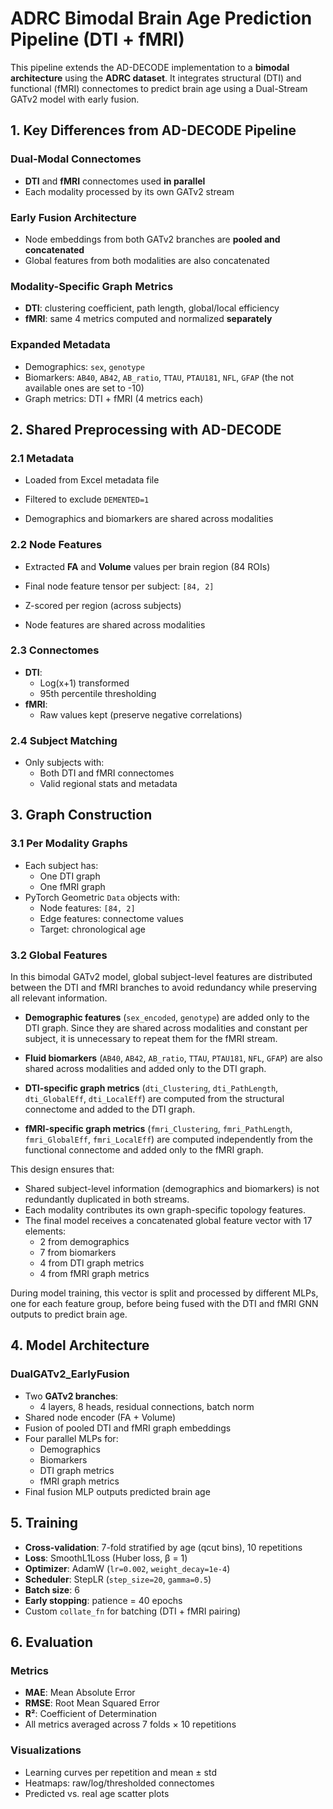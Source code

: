 # ADRC Bimodal Brain Age Prediction Pipeline (DTI + fMRI)

This pipeline extends the AD-DECODE implementation to a **bimodal architecture** using the **ADRC dataset**. It integrates structural (DTI) and functional (fMRI) connectomes to predict brain age using a Dual-Stream GATv2 model with early fusion.

## 1. Key Differences from AD-DECODE Pipeline

###  Dual-Modal Connectomes
- **DTI** and **fMRI** connectomes used **in parallel**
- Each modality processed by its own GATv2 stream

### Early Fusion Architecture
- Node embeddings from both GATv2 branches are **pooled and concatenated**
- Global features from both modalities are also concatenated

###  Modality-Specific Graph Metrics
- **DTI**: clustering coefficient, path length, global/local efficiency
- **fMRI**: same 4 metrics computed and normalized **separately**

###  Expanded Metadata
- Demographics: `sex`, `genotype`
- Biomarkers: `AB40`, `AB42`, `AB_ratio`, `TTAU`, `PTAU181`, `NFL`, `GFAP`  (the not available ones are set to -10)
- Graph metrics: DTI + fMRI (4 metrics each)


## 2. Shared Preprocessing with AD-DECODE

### 2.1 Metadata
- Loaded from Excel metadata file
- Filtered to exclude `DEMENTED=1`

- Demographics and biomarkers are shared across modalities

### 2.2 Node Features
- Extracted **FA** and **Volume** values per brain region (84 ROIs)
- Final node feature tensor per subject: `[84, 2]`
- Z-scored per region (across subjects)

- Node features  are shared across modalities

### 2.3 Connectomes
- **DTI**:
  - Log(x+1) transformed
  - 95th percentile thresholding
- **fMRI**:
  - Raw values kept (preserve negative correlations)
  


### 2.4 Subject Matching
- Only subjects with:
  - Both DTI and fMRI connectomes
  - Valid regional stats and metadata


## 3. Graph Construction

### 3.1 Per Modality Graphs
- Each subject has:
  - One DTI graph
  - One fMRI graph
- PyTorch Geometric `Data` objects with:
  - Node features: `[84, 2]`
  - Edge features: connectome values
  - Target: chronological age

### 3.2 Global Features 


In this bimodal GATv2 model, global subject-level features are distributed between the DTI and fMRI branches to avoid redundancy while preserving all relevant information.

- **Demographic features** (`sex_encoded`, `genotype`) are added only to the DTI graph. Since they are shared across modalities and constant per subject, it is unnecessary to repeat them for the fMRI stream.

- **Fluid biomarkers** (`AB40`, `AB42`, `AB_ratio`, `TTAU`, `PTAU181`, `NFL`, `GFAP`) are also shared across modalities and added only to the DTI graph.

- **DTI-specific graph metrics** (`dti_Clustering`, `dti_PathLength`, `dti_GlobalEff`, `dti_LocalEff`) are computed from the structural connectome and added to the DTI graph.

- **fMRI-specific graph metrics** (`fmri_Clustering`, `fmri_PathLength`, `fmri_GlobalEff`, `fmri_LocalEff`) are computed independently from the functional connectome and added only to the fMRI graph.

This design ensures that:

- Shared subject-level information (demographics and biomarkers) is not redundantly duplicated in both streams.
- Each modality contributes its own graph-specific topology features.
- The final model receives a concatenated global feature vector with 17 elements:  
  - 2 from demographics  
  - 7 from biomarkers  
  - 4 from DTI graph metrics  
  - 4 from fMRI graph metrics  

During model training, this vector is split and processed by different MLPs, one for each feature group, before being fused with the DTI and fMRI GNN outputs to predict brain age.



## 4. Model Architecture

### DualGATv2_EarlyFusion

- Two **GATv2 branches**:
  - 4 layers, 8 heads, residual connections, batch norm
- Shared node encoder (FA + Volume)
- Fusion of pooled DTI and fMRI graph embeddings
- Four parallel MLPs for:
  - Demographics
  - Biomarkers
  - DTI graph metrics
  - fMRI graph metrics
- Final fusion MLP outputs predicted brain age


## 5. Training

- **Cross-validation**: 7-fold stratified by age (qcut bins), 10 repetitions
- **Loss**: SmoothL1Loss (Huber loss, β = 1)
- **Optimizer**: AdamW (`lr=0.002`, `weight_decay=1e-4`)
- **Scheduler**: StepLR (`step_size=20`, `gamma=0.5`)
- **Batch size**: 6
- **Early stopping**: patience = 40 epochs
- Custom `collate_fn` for batching (DTI + fMRI pairing)



## 6. Evaluation

### Metrics
- **MAE**: Mean Absolute Error
- **RMSE**: Root Mean Squared Error
- **R²**: Coefficient of Determination
- All metrics averaged across 7 folds × 10 repetitions

### Visualizations
- Learning curves per repetition and mean ± std
- Heatmaps: raw/log/thresholded connectomes
- Predicted vs. real age scatter plots






